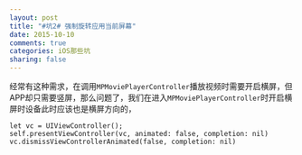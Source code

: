 ```yaml
---
layout: post
title: "#坑2# 强制旋转应用当前屏幕"
date: 2015-10-10
comments: true
categories: iOS那些坑
sharing: false
---
```

经常有这种需求，在调用`MPMoviePlayerController`播放视频时需要开启横屏，但APP却只需要竖屏，那么问题了，我们在进入`MPMoviePlayerController`时开启横屏时设备此时应该也是横屏方向的，



```
let vc = UIViewController();
self.presentViewController(vc, animated: false, completion: nil)
vc.dismissViewControllerAnimated(false, completion: nil)
```